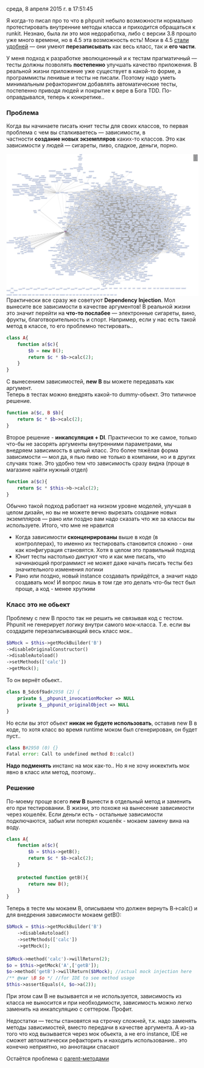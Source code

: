 среда, 8 апреля 2015 г. в 17:51:45

Я когда-то писал про то что в phpunit небыло возможности нормально протестировать внутренние методы класса и приходится обращаться к runkit. Незнаю, была ли это моя недоработка, либо с версии 3.8 прошло уже много времени, но в 4.5 эта возможность есть! Моки в 4.5 [стали удобней](https://phpunit.de/manual/current/en/test-doubles.html) — они умеют **перезаписывать** как весь класс, так и **его части**.

У меня подход к разработке эволюционный и к тестам прагматичный — тесты должны позволять **постепенно** улучшать качество приложения. В реальной жизни приложение уже существует в какой-то форме, а программисты ленивые и тесты не писали. Поэтому надо уметь минимальным рефакторингом добавлять автоматические тесты, постепенно приводя людей и покрытие к вере в Бога TDD. По-оправдывался, теперь к конкретике..

### Проблема

Когда вы начинаете писать юнит тесты для своих классов, то первая проблема с чем вы сталкиваетесь — зависимости, в частности **создание новых экземпляров** каких-то классов. Это как зависимости у людей — сигареты, пиво, сладкое, деньги, порно.

![](../img/tes0001.jpg)
Практически все сразу же советуют **Dependency Injection**. Мол вынесите все зависимости в качестве аргументов! В реальной жизни это значит перейти на **что-то послабее** — электронные сигареты, вино, фрукты, благотворительность и спорт. Например, если у нас есть такой метод в классе, то его проблемно тестировать..

```php
class A{
    function a($c){
        $b = new B();
        return $c * $b->calc(2);
    }
}
```

  

С вынесением зависимостей, **new B** вы можете передавать как аргумент.  
Теперь в тестах можно внедрять какой-то dummy-обьект. Это типичное решение.

```php
function a($c, B $b){
    return $c * $b->calc(2);
}
```

  

Второе решение - **инкапсуляция + DI**. Практически то же самое, только что-бы не засорять аргументы внутренними параметрами, мы внедряем зависимость в целый класс. Это более тяжёлая форма зависимости — мол да, я пью пиво не только в компании, но и в других случаях тоже. Это удобно тем что зависимость сразу видна (проще в магазине найти нужный отдел)

```php
function a($c){
    return $c * $this->b->calc(2);
}
```

  

Обычно такой подход работает на низком уровне моделей, улучшая в целом дизайн, но вы не можете вечно вырезать создание новых экземпляров — рано или поздно вам надо сказать что же за классы вы используете. Итого, что мне не нравится

- Когда зависимости **сконценрированы** выше в коде (в контроллерах), то именно их тестировать становится сложно - они как конфигурация становятся. Хотя в целом это правильный подход
- Юнит тесты настолько диктуют что и как мне писать, что начинающий программист не может даже начать писать тесты без значительного изменения логики
- Рано или поздно, новый instance создавать прийдётся, а значит надо создавать мок! И вопрос лишь в том где это делать что-бы тест был проще, а код - менее хрупким

### Класс это не обьект

Проблему с new B просто так не решить не связывая код с тестом. Phpunit не генерирует логику внутри самого мок-класса. Т.е. если вы создадите перезаписывающий весь класс мок..

```php
$bMock = $this->getMockBuilder('B')
->disableOriginalConstructor()
->disableAutoload()
->setMethods(['calc'])
->getMock();
```

  

То он вернёт обьект..

```php
class B_5dc6f9ad#2958 (2) {
    private $__phpunit_invocationMocker => NULL
    private $__phpunit_originalObject => NULL
}
```

  

Но если вы этот обьект **никак не будете использовать**, оставив new B в коде, то хотя класс во время runtime моком был сгенерирован, он будет пуст..

```php
class B#2950 (0) {}
Fatal error: Call to undefined method B::calc()
```

  

**Надо подменять** инстанс на мок как-то.. Но я не хочу инжектить мок явно в класс или метод, поэтому..

### Решение

По-моему проще всего **new B** вынести в отдельный метод и заменить его при тестировании. В жизни, это похоже на вынесение зависимости через кошелёк. Если деньги есть - остальные зависимости подключаются, забыл или потерял кошелёк - мокаем замену вина на воду. 

```php
class A{
    function a($c){
        $b = $this->getB();
        return $c * $b->calc(2);
    }
    
    protected function getB(){
        return new B();
    }
}
```

  
Теперь в тесте мы мокаем B, описываем что должен вернуть B->calc() и для внедрения зависимости мокаем getB():

```php
$bMock = $this->getMockBuilder('B')
    ->disableAutoload()
    ->setMethods(['calc'])
    ->getMock();

$bMock->method('calc')->willReturn(2);
$o = $this->getMock('A',['getB']);
$o->method('getB')->willReturn($bMock); //actual mock injection here
/** @var \B $o */ //for IDE to see method usage
$this->assertEquals(4, $o->a(2));
```

  
При этом сам B не вызывается и не используется, зависимость из класса не выносится и при необходимости, зависимость можно легко заменить на инкапсуляцию с сеттером. Профит.

Недостатки — тесты становятся на строчку сложней, т.к. надо заменять методы зависимостей, вместо передачи в качестве аргумента. А из-за того что код вызывается через мок обьекта, а не его instance, IDE не сможет автоматически рефакторить и находить использование.. это конечно неприятно, но аннотации спасают

Остаётся проблема с [parent-методами](http://stackoverflow.com/questions/6711647/in-phpunit-how-do-i-mock-parent-methods)